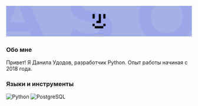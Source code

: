 [![Header](https://github.com/AsQqqq/AsQqqq/blob/master/assets/banner.gif)](https://github.com/AsQqqq/AsQqqq)

### Обо мне
Привет! Я Данила Удодов, разработчик Python. Опыт работы начиная с 2018 года.

### Языки и инструменты
![Python](https://img.shields.io/badge/-Python-4B0082?style=for-the-badge&logo=python&logoColor=FFD700)
![PostgreSQL](https://img.shields.io/badge/-PostgreSQL-4B0082?style=for-the-badge&logo=postgresql&logoColor=2E3DFA)